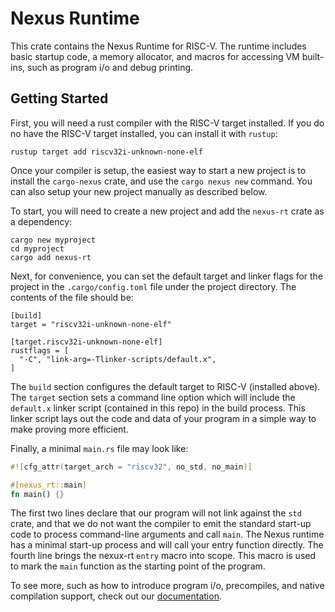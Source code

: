 # Nexus Runtime

This crate contains the Nexus Runtime for RISC-V.  The runtime
includes basic startup code, a memory allocator, and macros for
accessing VM built-ins, such as program i/o and debug printing.

## Getting Started

First, you will need a rust compiler with the RISC-V target
installed.  If you do no have the RISC-V target installed,
you can install it with `rustup`:

```
rustup target add riscv32i-unknown-none-elf
```

Once your compiler is setup, the easiest way to start a new
project is to install the `cargo-nexus` crate, and use the
`cargo nexus new` command. You can also setup your new
project manually as described below.

To start, you will need to create a new project and add the
`nexus-rt` crate as a dependency:

```
cargo new myproject
cd myproject
cargo add nexus-rt
```

Next, for convenience, you can set the default target and
linker flags for the project in the `.cargo/config.toml` file
under the project directory. The contents of the file should
be:

```
[build]
target = "riscv32i-unknown-none-elf"

[target.riscv32i-unknown-none-elf]
rustflags = [
  "-C", "link-arg=-Tlinker-scripts/default.x",
]
```

The `build` section configures the default target to RISC-V
(installed above). The `target` section sets a command line
option which will include the `default.x` linker script
(contained in this repo) in the build process. This linker
script lays out the code and data of your program in a
simple way to make proving more efficient.

Finally, a minimal `main.rs` file may look like:

```rust
#![cfg_attr(target_arch = "riscv32", no_std, no_main)]

#[nexus_rt::main]
fn main() {}
```
The first two lines declare that our program will not link
against the `std` crate, and that we do not want the
compiler to emit the standard start-up code to process
command-line arguments and call `main`. The Nexus runtime
has a minimal start-up process and will call your entry
function directly. The fourth line brings the nexux-rt
`entry` macro into scope. This macro is used to mark the
`main` function as the starting point of the program.

To see more, such as how to introduce program i/o, precompiles,
and native compilation support, check out our [documentation](docs.nexus.xyz).
